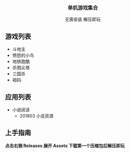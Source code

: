 

  <h3 align="center">单机游戏集合</h3>
  <p align="center">无需安装 解压即玩</p>

## 游戏列表

- 斗地主
- 愤怒的小鸟
- 地铁跑酷
- 杀戮尖塔
- 三国杀
- 祖码

## 应用列表

- 小说阅读
  - 201803 小说资源



## 上手指南
**点击右侧 Releases 展开 Assets  下载第一个压缩包后解压即玩**





